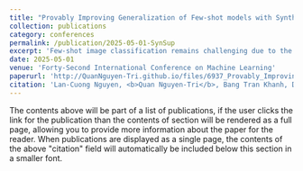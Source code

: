```yaml
---
title: "Provably Improving Generalization of Few-shot models with Synthetic Data"
collection: publications
category: conferences
permalink: /publication/2025-05-01-SynSup
excerpt: 'Few-shot image classification remains challenging due to the scarcity of labeled training examples. Augmenting them with synthetic data has emerged as a promising approach to alleviate this issue, but models trained on synthetic samples often face performance degradation due to the inherent gap between real and synthetic distributions. To address this limitation, we develop a theoretical framework that quantifies the impact of such distribution discrepancies on supervised learning, specifically in the context of image classification. Building upon this framework, we propose a novel theoretical-based algorithm that integrates prototype learning to optimize both data partitioning and model training, effectively bridging the gap between real few-shot data and synthetic data. Extensive experiments results show that our approach demonstrates superior performance compared to state-of-the-art methods, outperforming them across multiple datasets.'
date: 2025-05-01
venue: 'Forty-Second International Conference on Machine Learning'
paperurl: 'http://QuanNguyen-Tri.github.io/files/6937_Provably_Improving_Genera.pdf'
citation: 'Lan-Cuong Nguyen, <b>Quan Nguyen-Tri</b>, Bang Tran Khanh, Dung D. Le, Long Tran-Thanh, Khoat Than. (2025). &quot;Provably Improving Generalization of Few-shot models with Synthetic Data.&quot; <i>Forty-Second International Conference on Machine Learning</i>.'
---
```


The contents above will be part of a list of publications, if the user clicks the link for the publication than the contents of section will be rendered as a full page, allowing you to provide more information about the paper for the reader. When publications are displayed as a single page, the contents of the above "citation" field will automatically be included below this section in a smaller font.
